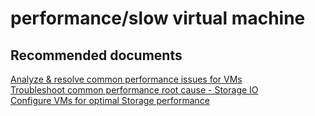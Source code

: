 <properties
	pageTitle="performance/slow virtual machine"
	description="performance/slow virtual machine"
	service="microsoft.compute"
	resource="virtualmachines"
	authors="aashu"
	displayOrder=""
	selfHelpType="generic"
	supportTopicIds="32411877"
	resourceTags="linux, redhat"
	productPesIds="15571, 15797"
	cloudEnvironments="public"
/>

# performance/slow virtual machine


## **Recommended documents**
[Analyze & resolve common performance issues for VMs](https://support.microsoft.com/kb/3150851)<br>
[Troubleshoot common performance root cause - Storage IO](http://go.microsoft.com/fwlink/?LinkId=698284)<br>
[Configure VMs for optimal Storage performance](http://go.microsoft.com/fwlink/?LinkId=698475)

